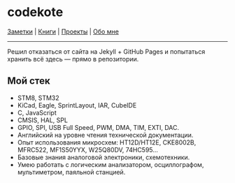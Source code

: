 # codekote

[Заметки](https://github.com/codekote/about/tree/main/notes) |
[Книги](https://github.com/codekote/about/blob/main/books.md) |
[Проекты](https://github.com/codekote/about/tree/main/pojects) |
[Обо мне](https://github.com/codekote/about/blob/main/about.md)

___

Решил отказаться от сайта на Jekyll + GitHub Pages и попытаться хранить всё здесь — прямо в репозитории.

## Мой стек
* STM8, STM32
* KiCad, Eagle, SprintLayout, IAR, CubeIDE
* C, JavaScript
* CMSIS, HAL, SPL
* GPIO, SPI, USB Full Speed, PWM, DMA, TIM, EXTI, DAC.
* Английский на уровне чтения технической документации.
* Опыт использования микросхем: HT12D/HT12E, CKE8002B, MFRC522, MF1S50YYX, W25Q80DV, 74HC595...
* Базовые знания аналоговой электроники, схемотехники.
* Умею работать с логическим анализатором, осциллографом, мультиметром, паяльной станцией.
